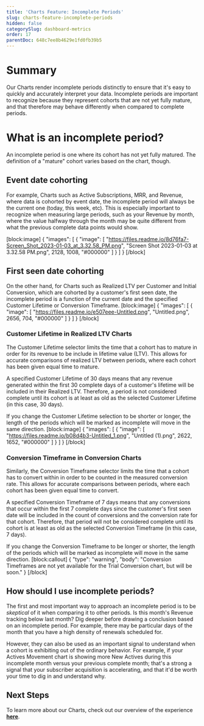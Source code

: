 ```yaml
---
title: 'Charts Feature: Incomplete Periods'
slug: charts-feature-incomplete-periods
hidden: false
categorySlug: dashboard-metrics
order: 17
parentDoc: 648c7ee8b4629e1fd0fb39b5
---
```

# Summary
Our Charts render incomplete periods distinctly to ensure that it's easy to quickly and accurately interpret your data. Incomplete periods are important to recognize because they represent cohorts that are not yet fully mature, and that therefore may behave differently when compared to complete periods.

# What is an incomplete period?
An incomplete period is one where its cohort has not yet fully matured. The definition of a "mature" cohort varies based on the chart, though.

## Event date cohorting
For example, Charts such as Active Subscriptions, MRR, and Revenue, where data is cohorted by event date, the incomplete period will always be the current one (today, this week, etc). This is especially important to recognize when measuring large periods, such as your Revenue by month, where the value halfway through the month may be quite different from what the previous complete data points would show.

[block:image]
{
  "images": [
    {
      "image": [
        "https://files.readme.io/8d76fa7-Screen_Shot_2023-01-03_at_3.32.58_PM.png",
        "Screen Shot 2023-01-03 at 3.32.58 PM.png",
        2128,
        1008,
        "#000000"
      ]
    }
  ]
}
[/block]
## First seen date cohorting
On the other hand, for Charts such as Realized LTV per Customer and Initial Conversion, which are cohorted by a customer's first seen date, the incomplete period is a function of the current date and the specified Customer Lifetime or Conversion Timeframe.
[block:image]
{
  "images": [
    {
      "image": [
        "https://files.readme.io/e507eee-Untitled.png",
        "Untitled.png",
        2656,
        704,
        "#000000"
      ]
    }
  ]
}
[/block]
### Customer Lifetime in Realized LTV Charts
The Customer Lifetime selector limits the time that a cohort has to mature in order for its revenue to be include in lifetime value (LTV). This allows for accurate comparisons of realized LTV between periods, where each cohort has been given equal time to mature.

A specified Customer Lifetime of 30 days means that any revenue generated within the first 30 complete days of a customer's lifetime will be included in their Realized LTV. Therefore, a period is not considered complete until its cohort is at least as old as the selected Customer Lifetime (in this case, 30 days).

If you change the Customer Lifetime selection to be shorter or longer, the length of the periods which will be marked as incomplete will move in the same direction.
[block:image]
{
  "images": [
    {
      "image": [
        "https://files.readme.io/b08d4b3-Untitled_1.png",
        "Untitled (1).png",
        2622,
        1652,
        "#000000"
      ]
    }
  ]
}
[/block]
### Conversion Timeframe in Conversion Charts
Similarly, the Conversion Timeframe selector limits the time that a cohort has to convert within in order to be counted in the measured conversion rate. This allows for accurate comparisons between periods, where each cohort has been given equal time to convert.

A specified Conversion Timeframe of 7 days means that any conversions that occur within the first 7 complete days since the customer's first seen date will be included in the count of conversions and the conversion rate for that cohort. Therefore, that period will not be considered complete until its cohort is at least as old as the selected Conversion Timeframe (in this case, 7 days).

If you change the Conversion Timeframe to be longer or shorter, the length of the periods which will be marked as incomplete will move in the same direction.
[block:callout]
{
  "type": "warning",
  "body": "Conversion Timeframes are not yet available for the Trial Conversion chart, but will be soon."
}
[/block]
## How should I use incomplete periods?
The first and most important way to approach an incomplete period is to be *skeptical* of it when comparing it to other periods. Is this month's Revenue tracking below last month? Dig deeper before drawing a conclusion based on an incomplete period. For example, there may be particular days of the month that you have a high density of renewals scheduled for.

However, they can also be used as an important signal to understand when a cohort is exhibiting out of the ordinary behavior. For example, if your Actives Movement chart is showing more New Actives during this incomplete month versus your previous complete month; that's a strong a signal that your subscriber acquisition is accelerating, and that it'd be worth your time to dig in and understand why.

## Next Steps
To learn more about our Charts, check out our overview of the experience **[here](https://www.revenuecat.com/docs/charts)**.
